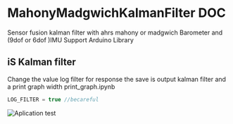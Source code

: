 # MahonyMadgwichKalmanFilter DOC
 Sensor fusion kalman filter with ahrs mahony or madgwich Barometer and (9dof or 6dof )IMU 
 Support Arduino Library

## iS Kalman filter

  Change the value log filter for response  the save is output kalman filter and a print graph width print_graph.ipynb

  ```c++
  LOG_FILTER = true //becareful
  ```

![Aplication test](/images/IMG_20211211_012116.jpg)
  
